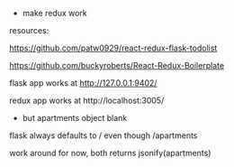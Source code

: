 - make redux work


resources:

https://github.com/patw0929/react-redux-flask-todolist

https://github.com/buckyroberts/React-Redux-Boilerplate



flask app works at http://127.0.0.1:9402/

redux app works at http://localhost:3005/
- but apartments object blank



flask always defaults to /
even though /apartments

work around for now, both returns jsonify(apartments)